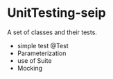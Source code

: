 # UnitTesting-seip

A set of classes and their tests.
- simple test @Test
- Parameterization
- use of Suite
- Mocking

